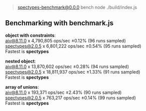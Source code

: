 
> spectypes-benchmark@0.0.0 bench
> node ./build/index.js

## Benchmarking with benchmark.js
<b>object with constraints</b>:</br>
ajv@8.11.0 x 4,790,805 ops/sec ±0.12% (96 runs sampled)</br>
spectypes@2.0.5 x 6,801,222 ops/sec ±0.54% (95 runs sampled)</br>
Fastest is <b>spectypes</b>

<b>nested object</b>:</br>
ajv@8.11.0 x 13,870,602 ops/sec ±0.28% (94 runs sampled)</br>
spectypes@2.0.5 x 18,811,937 ops/sec ±1.33% (91 runs sampled)</br>
Fastest is <b>spectypes</b>

<b>array of unions</b>:</br>
ajv@8.11.0 x 193,371 ops/sec ±2.43% (90 runs sampled)</br>
spectypes@2.0.5 x 763,217 ops/sec ±0.14% (99 runs sampled)</br>
Fastest is <b>spectypes</b>

